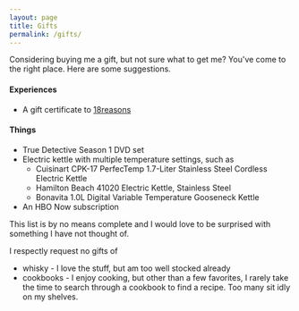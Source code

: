 ```yaml
---
layout: page
title: Gifts
permalink: /gifts/
---
```


Considering buying me a gift, but not sure what to get me? You've come to the right place. Here are some suggestions.

#### Experiences

* A gift certificate to [18reasons](https://18reasons.org/)

#### Things

* True Detective Season 1 DVD set
* Electric kettle with multiple temperature settings, such as
  - Cuisinart CPK-17 PerfecTemp 1.7-Liter Stainless Steel Cordless Electric Kettle
  - Hamilton Beach 41020 Electric Kettle, Stainless Steel
  - Bonavita 1.0L Digital Variable Temperature Gooseneck Kettle
* An HBO Now subscription

This list is by no means complete and I would love to be surprised with something I have not thought of.

I respectly request no gifts of

* whisky - I love the stuff, but am too well stocked already
* cookbooks - I enjoy cooking, but other than a few favorites, I rarely take the time to search through a cookbook to find a recipe. Too many sit idly on my shelves.
